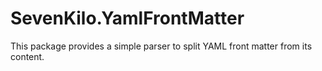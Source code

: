 # SevenKilo.YamlFrontMatter

This package provides a simple parser to split YAML front matter from its content.
